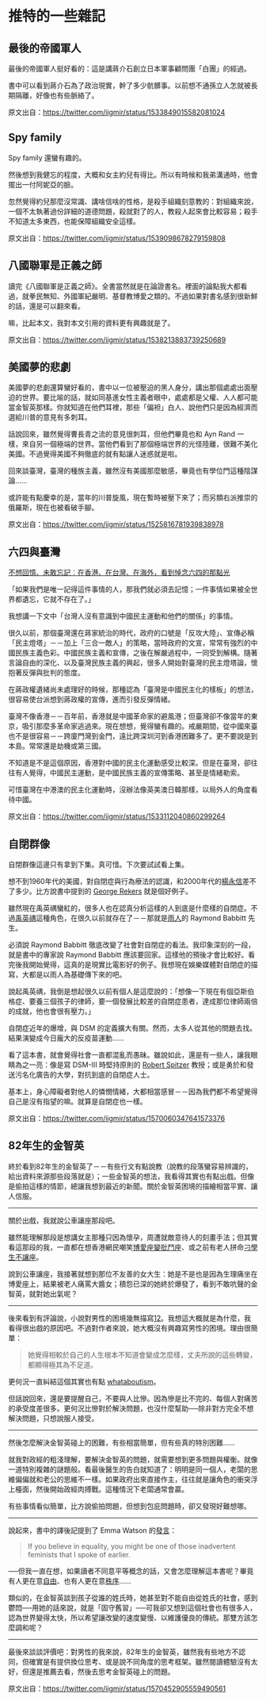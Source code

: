 # 推特的一些雜記

## 最後的帝國軍人

最後的帝國軍人挺好看的：這是講蔣介石創立日本軍事顧問團「白團」的經過。

書中可以看到蔣介石為了政治現實，幹了多少骯髒事。以前想不通孫立人怎就被長期隔離，好像也有些脈絡了。

原文出自：<https://twitter.com/iigmir/status/1533849015582081024>

## Spy family

Spy family 還蠻有趣的。

然後想到我健忘的程度，大概和女主約兒有得比。所以有時候和我弟溝通時，他會擺出一付阿妮亞的臉。

忽然覺得約兒那麼沒常識、講啥信啥的性格，是殺手組織刻意教的：對組織來說，一個不太執著過份詳細的道德問題，殺就對了的人，教殺人起來會比較容易；殺手不知道太多東西，也能保障組織安全這樣。

原文出自：<https://twitter.com/iigmir/status/1539098678279159808>

## 八國聯軍是正義之師

讀完《八國聯軍是正義之師》。全書當然就是在論證書名。裡面的論點我大都看過，就拳民無知、外國軍紀嚴明、基督教博愛之類的。不過如果對書名感到很新鮮的話，還是可以翻來看。

嘛，比起本文，我對本文引用的資料更有興趣就是了。

原文出自：<https://twitter.com/iigmir/status/1538213883739250689>

## 美國夢的悲劇

美國夢的悲劇還算蠻好看的，書中以一位被壓迫的黑人身分，講出那個處處出面壓迫的世界。要比喻的話，就如同基進女性主義者眼中，處處都是父權、人人都可能當金智英那樣。你就知道在他們耳裡，那些「偏袒」白人、說他們只是因為經濟而選給川普的意見有多刺耳。

話說回來，雖然覺得曹長青之流的意見很刺耳，但他們畢竟也和 Ayn Rand 一樣，來自另一個極端的世界。當他們看到了那個極端世界的光怪陸離，很難不美化美國。不過覺得美國不夠徹底的就有點讓人迷惑就是啦。

回來談臺灣，臺灣的種族主義，雖然沒有美國那麼敏感，畢竟也有學位門這種陰謀論……

或許能有點慶幸的是，當年的川普旋風，現在暫時被壓下來了；而另類右派推崇的俄羅斯，現在也被看破手腳。

原文出自：<https://twitter.com/iigmir/status/1525816781939838978>

## 六四與臺灣

[不想回憶、未敢忘記︰在香港、在台灣、在海外，看到悼念六四的那點光](https://theinitium.com/article/20220604-whatsnew-hongkong-taiwan-world-june-fourth/)

「如果我們是唯一記得這件事情的人，那我們就必須去記憶；一件事情如果被全世界都遺忘，它就不存在了。」

我想講一下文中「台灣人沒有意識到中國民主運動和他們的關係」的事情。

很久以前，那個臺灣還在蔣家統治的時代，政府的口號是「反攻大陸」、宣傳必稱「民主燈塔」－－加上「三合一敵人」的策略，當時政府的文宣，常常有強烈的中國民族主義色彩。中國民族主義和宣傳，之後在解嚴過程中，一同受到解構。隨著言論自由的深化、以及臺灣民族主義的興起，很多人開始對臺灣的民主燈塔論，懷抱著反彈與批判的態度。

在蔣政權遺緒尚未處理好的時候，那種認為「臺灣是中國民主化的樣板」的想法，很容易使台派想到蔣政權的宣傳，進而引發反彈情緒。

臺灣不像香港－－百年前，香港就是中國革命家的避風港；但臺灣卻不像當年的東京，吸引那麼多革命家逃過來。現在想想，覺得蠻有趣的。戒嚴期間，從中國來臺也不是很容易－－跨廈門灣到金門，遠比跨深圳河到香港困難多了。更不要說是到本島。常常還是劫機或第三國。

不知道是不是這個原因，香港對中國的民主化運動感受比較深。但是在臺灣，卻往往有人覺得，中國民主運動，是中國民族主義的宣傳策略、甚至是情緒勒索。

可惜臺灣在中港澳的民主化運動時，沒辦法像英美澳日韓那樣，以局外人的角度看待中國。

原文出自：<https://twitter.com/iigmir/status/1533112040860299264>

## 自閉群像

自閉群像這邊只有拿到下集。真可惜。下次要試試看上集。

想不到1960年代的美國，對自閉症與行為療法的認識，和2000年代的[楊永信](https://zh.wikipedia.org/wiki/楊永信)差不了多少。比方說書中提到的 [George Rekers](https://en.wikipedia.org/wiki/George_Rekers) 就是個好例子。

雖然現在禹英禑蠻紅的，很多人也在認真分析這樣的人到底是什麼樣的自閉症。不過[禹英禑](https://zh.wikipedia.org/wiki/非常律師禹英禑)這種角色，在很久以前就存在了－－那就是[雨人](https://zh.wikipedia.org/wiki/雨人)的 Raymond Babbitt 先生。

必須說 Raymond Babbitt 徹底改變了社會對自閉症的看法。我印象深刻的一段，就是書中的專家說 Raymond Babbitt 應該要回家。這樣他的預後才會比較好。看完後我開始覺得，這真的是現實比電影好的例子。我想現在娛樂媒體對自閉症的描寫，大都是以雨人為基礎傳下來的吧。

說起禹英禑，我倒是想起很久以前有個人是這麼說的：「想像一下現在有個亞斯伯格症、要養三個孩子的律師，要一個發展比較差的自閉症患者，達成那位律師兩倍的成就，他也會很有壓力。」

自閉症近年的爆增，與 DSM 的定義擴大有關。然而，太多人從其他的問題去找。結果演變成今日龐大的反疫苗運動……

看了這本書，就會覺得社會一直都混亂而愚昧。雖說如此，還是有一些人，讓我眼睛為之一亮：像是寫 DSM-III 時堅持原則的 [Robert Spitzer](https://en.wikipedia.org/wiki/Robert_Spitzer_(psychiatrist)) 教授；或是勇於和發送污名化廣告的大學，對抗到底的自閉症人士。

基本上，身心障礙者對他人的憐憫情緒，大都相當感冒－－因為我們都不希望覺得自己是沒有指望的嘛。就算是自閉症也一樣。

原文出自：<https://twitter.com/iigmir/status/1570060347641573376>

## 82年生的金智英

終於看到82年生的金智英了－－有些行文有點說教（說教的段落蠻容易辨識的，給出資料來源那些段落就是）；一些金智英的想法，我看得其實也有點出戲。但像是偷拍這樣的情節，總讓我想到最近的新聞。關於金智英困境的描繪相當平實、讓人信服。

---

關於出戲，我就說公車讓座那段吧。

雖然能理解那段是想講女主那種只因為懷孕，周遭就敵意待人的刻畫手法；但其實看這那段的我，一直都在想香港網民嘲笑[博愛座變批鬥座](https://theinitium.com/roundtable/20180306-roundtable-hk-priority-seats/)、或之前有老人拼命[刁學生不讓座](https://www.mirrormedia.mg/story/20220906edi014)。

說到公車讓座，我接著就想到那位不友善的女大生：她是不是也是因為生理痛坐在博愛座上，結果被老人痛罵大醬女；積怨已深的她終於爆發了，看到不敢吭聲的金智英，就對她出氣呢？

---

後來看到有評論說，小說對男性的困境幾無描寫[1](https://www.amazon.co.jp/gp/customer-reviews/R2QW7I3BLGIGRR)[2](https://www.amazon.co.jp/gp/customer-reviews/R1ICTU5THMCLKN)。我想這大概就是為什麼，我看得很出戲的原因吧。不過對作者來說，她大概沒有興趣寫男性的困境。理由很簡單：

> 她覺得相較於自己的人生根本不知道會變成怎麼樣，丈夫所說的這些轉變，都顯得極其為不足道。

更何況一直糾結這個其實也有點 [whataboutism](https://en.wikipedia.org/wiki/Whataboutism)。

但話說回來，還是要提醒自己，不要與人比慘。因為慘是比不完的、每個人對痛苦的承受度差很多。更何況比慘對於解決問題，也沒什麼幫助──除非對方完全不想解決問題，只想說服人接受。

---

然後怎麼解決金智英碰上的困難，有些相當簡單，但有些真的特別困難……

就我對政經的粗淺理解，要解決金智英的問題，就需要想到更多問題與權衡。就像一道特別複雜的謎題般。看最後醫生的告白就知道了：明明是同一個人，老闆的思維偏偏就和老公的思維不一樣。如果政府出來直接作主，往往就是讓角色的衝突浮上檯面，然後開始政經肉搏戰。這種情況下老闆通常會贏。

有些事情看似簡單，比方說偷拍問題，但想到包庇問題時，卻又發現好難想哪。

---

說起來，書中的譯後記提到了 Emma Watson 的[發言](https://en.wikiquote.org/wiki/Emma_Watson)：

> If you believe in equality, you might be one of those inadvertent feminists that I spoke of earlier.

──但我一直在想，如果讀者不同意平等概念的話，又會怎麼理解這本書呢？畢竟有人更在意[自由](https://www.startpage.com/do/dsearch?q=Equality+vs.+Freedom)、也有人更在意[秩序](https://www.startpage.com/do/dsearch?q=Equality+vs.+Order)……

類似的，在金智英談到孩子從誰的姓氏時，她甚至對不能自由從姓氏的社會，感到鬱悶──用她的話來說，就是「固守舊習」──可我卻又想到這個社會也有很多人，認為世界變得太快，所以希望讓改變的速度變慢、以維護優良的傳統。那雙方該怎麼調和呢？

---

最後來談談評價吧：對男性的我來說，82年生的金智英，雖然我有些地方不認同，但確實是有提供換位思考、或是說不同角度的思考框架。雖然閱讀體驗沒有太好，但還是推薦去看，然後去思考金智英碰上的問題。

原文出自：<https://twitter.com/iigmir/status/1570452905559490561>
